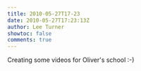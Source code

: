 ```yaml
---
title: 2010-05-27T17-23
date: 2010-05-27T17:23:13Z
author: Lee Turner
showtoc: false
comments: true
---
```


Creating some videos for Oliver's school :-)

